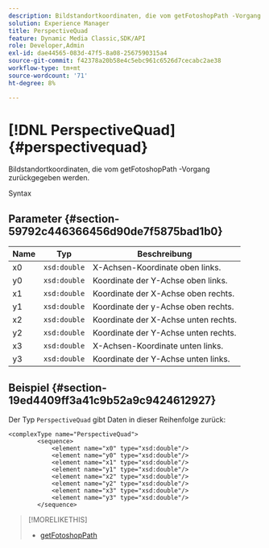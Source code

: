 ```yaml
---
description: Bildstandortkoordinaten, die vom getFotoshopPath -Vorgang zurückgegeben werden.
solution: Experience Manager
title: PerspectiveQuad
feature: Dynamic Media Classic,SDK/API
role: Developer,Admin
exl-id: dae44565-083d-47f5-8a08-2567590315a4
source-git-commit: f42378a20b58e4c5ebc961c6526d7cecabc2ae38
workflow-type: tm+mt
source-wordcount: '71'
ht-degree: 8%

---
```


# [!DNL PerspectiveQuad]{#perspectivequad}

Bildstandortkoordinaten, die vom getFotoshopPath -Vorgang zurückgegeben werden.

Syntax

## Parameter {#section-59792c446366456d90de7f5875bad1b0}

| Name | Typ | Beschreibung |
|---|---|---|
| x0 | `xsd:double` | X-Achsen-Koordinate oben links. |
| y0 | `xsd:double` | Koordinate der Y-Achse oben links. |
| x1 | `xsd:double` | Koordinate der X-Achse oben rechts. |
| y1 | `xsd:double` | Koordinate der y-Achse oben rechts. |
| x2 | `xsd:double` | Koordinate der X-Achse unten rechts. |
| y2 | `xsd:double` | Koordinate der Y-Achse unten rechts. |
| x3 | `xsd:double` | X-Achsen-Koordinate unten links. |
| y3 | `xsd:double` | Koordinate der Y-Achse unten links. |

## Beispiel {#section-19ed4409ff3a41c9b52a9c9424612927}

Der Typ `PerspectiveQuad` gibt Daten in dieser Reihenfolge zurück:

```
<complexType name="PerspectiveQuad">
        <sequence>
            <element name="x0" type="xsd:double"/>
            <element name="y0" type="xsd:double"/>
            <element name="x1" type="xsd:double"/>
            <element name="y1" type="xsd:double"/>
            <element name="x2" type="xsd:double"/>
            <element name="y2" type="xsd:double"/>
            <element name="x3" type="xsd:double"/>
            <element name="y3" type="xsd:double"/>
        </sequence>
```

>[!MORELIKETHIS]
>
>* [getFotoshopPath](../../operations/c-operations-intro/c-methods/r-get-photoshop-path.md#reference-545f902f84194951ac04e947fdc803b9)
